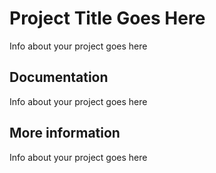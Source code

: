 # Project Title Goes Here

Info about your project goes here

## Documentation

Info about your project goes here

## More information

Info about your project goes here
